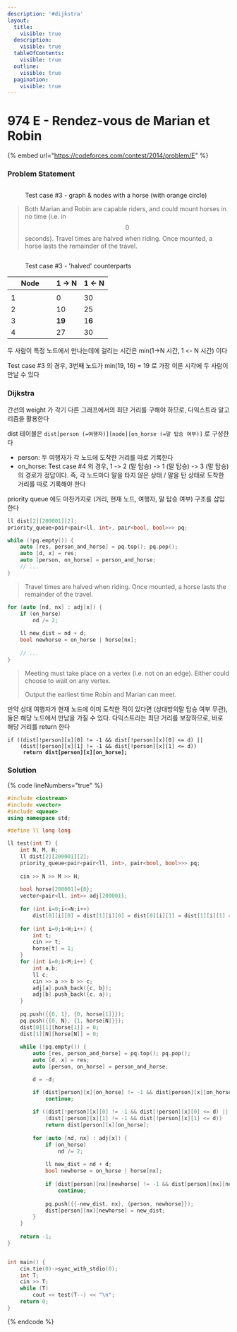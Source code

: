 ```yaml
---
description: '#dijkstra'
layout:
  title:
    visible: true
  description:
    visible: true
  tableOfContents:
    visible: true
  outline:
    visible: true
  pagination:
    visible: true
---
```


# 974 E - Rendez-vous de Marian et Robin

{% embed url="https://codeforces.com/contest/2014/problem/E" %}

### Problem Statement

<figure><img src="../../.gitbook/assets/image (5).png" alt=""><figcaption><p>Test case #3 - graph &#x26; nodes with a horse (with orange circle)</p></figcaption></figure>



> Both Marian and Robin are capable riders, and could mount horses in no time (i.e. in $$0$$ seconds). Travel times are halved when riding. Once mounted, a horse lasts the remainder of the travel.&#x20;

<figure><img src="../../.gitbook/assets/image (8).png" alt=""><figcaption><p>Test case #3 - 'halved' counterparts</p></figcaption></figure>



<table><thead><tr><th width="87">Node</th><th>1 -> N</th><th>1 &#x3C;- N</th></tr></thead><tbody><tr><td></td><td><img src="../../.gitbook/assets/image (11).png" alt="" data-size="original"></td><td><img src="../../.gitbook/assets/image (12).png" alt="" data-size="original"></td></tr><tr><td>1</td><td>0</td><td>30</td></tr><tr><td>2</td><td>10</td><td>25</td></tr><tr><td>3</td><td><strong>19</strong></td><td>1<strong>6</strong></td></tr><tr><td>4</td><td>27</td><td>30</td></tr></tbody></table>



두 사람이 특정 노드에서 만나는데에 걸리는 시간은 min(1->N 시간, 1 <- N 시간) 이다

Test case #3 의 경우, 3번째 노드가 min(19, 16) = 19 로 가장 이른 시각에 두 사람이 만날 수 있다



### Dijkstra

간선의 weight 가 각기 다른 그래프에서의 최단 거리를 구해야 하므로, 다익스트라 알고리즘을 활용한다



dist 테이블은 `dist[person (=여행자)][node][on_horse (=말 탑승 여부)]` 로 구성한다

* person: 두 여행자가 각 노드에 도착한 거리를 따로 기록한다
* on\_horse: Test case #4 의 경우, 1 -> 2 (말 탑승) -> 1 (말 탑승) -> 3 (말 탑승) 의 경로가 정답이다. 즉, 각 노드마다 말을 타지 않은 상태 / 말을 탄 상태로 도착한 거리를 따로 기록해야 한다

priority queue 에도 마찬가지로 (거리, 현재 노드, 여행자, 말 탑승 여부) 구조를 삽입한다

```cpp
ll dist[2][200001][2];
priority_queue<pair<pair<ll, int>, pair<bool, bool>>> pq;

while (!pq.empty()) {
    auto [res, person_and_horse] = pq.top(); pq.pop();
    auto [d, x] = res;
    auto [person, on_horse] = person_and_horse;
    // ...
}
```



> Travel times are halved when riding. Once mounted, a horse lasts the remainder of the travel.

```cpp
for (auto [nd, nx] : adj[x]) {
    if (on_horse)
        nd /= 2;
    
    ll new_dist = nd + d;
    bool newhorse = on_horse | horse[nx];
    
    // ...
}
```



> Meeting must take place on a vertex (i.e. not on an edge). Either could choose to wait on any vertex.
>
> Output the earliest time Robin and Marian can meet.

만약 상대 여행자가 현재 노드에 이미 도착한 적이 있다면 (상대방의말 탑승 여부 무관), 둘은 해당 노드에서 만남을 가질 수 있다. 다익스트라는 최단 거리를 보장하므로, 바로 해당 거리를 return 한다

<pre class="language-cpp"><code class="lang-cpp">if ((dist[!person][x][0] != -1 &#x26;&#x26; dist[!person][x][0] &#x3C;= d) ||
    (dist[!person][x][1] != -1 &#x26;&#x26; dist[!person][x][1] &#x3C;= d))
<strong>     return dist[person][x][on_horse];
</strong></code></pre>



### Solution

{% code lineNumbers="true" %}
```cpp
#include <iostream>
#include <vector>
#include <queue>
using namespace std;

#define ll long long

ll test(int T) {
	int N, M, H;
	ll dist[2][200001][2];
	priority_queue<pair<pair<ll, int>, pair<bool, bool>>> pq;
	
	cin >> N >> M >> H;
	
	bool horse[200001]={0};
	vector<pair<ll, int>> adj[200001];
	
	for (int i=0;i<=N;i++)
		dist[0][i][0] = dist[1][i][0] = dist[0][i][1] = dist[1][i][1] = -1;
	
	for (int i=0;i<H;i++) {
		int t;
		cin >> t;
		horse[t] = 1;
	}
	for (int i=0;i<M;i++) {
		int a,b;
		ll c;
		cin >> a >> b >> c;
		adj[a].push_back({c, b});
		adj[b].push_back({c, a});
	}
	
	pq.push({{0, 1}, {0, horse[1]}});
	pq.push({{0, N}, {1, horse[N]}});
	dist[0][1][horse[1]] = 0;
	dist[1][N][horse[N]] = 0;
	
	while (!pq.empty()) {
		auto [res, person_and_horse] = pq.top(); pq.pop();
		auto [d, x] = res;
		auto [person, on_horse] = person_and_horse;

		d = -d;

		if (dist[person][x][on_horse] != -1 && dist[person][x][on_horse] < d)
			continue;
			
		if ((dist[!person][x][0] != -1 && dist[!person][x][0] <= d) ||
			(dist[!person][x][1] != -1 && dist[!person][x][1] <= d))
			return dist[person][x][on_horse];
			
		for (auto [nd, nx] : adj[x]) {
			if (on_horse)
				nd /= 2;
			
			ll new_dist = nd + d;
			bool newhorse = on_horse | horse[nx];
			
			if (dist[person][nx][newhorse] != -1 && dist[person][nx][newhorse] <= new_dist)
				continue;
				
			pq.push({{-new_dist, nx}, {person, newhorse}});
			dist[person][nx][newhorse] = new_dist;
		}
	}
	
	return -1;
}


int main() {
	cin.tie(0)->sync_with_stdio(0);
	int T;
	cin >> T;
	while (T)
		cout << test(T--) << "\n";
	return 0;
}
```
{% endcode %}
